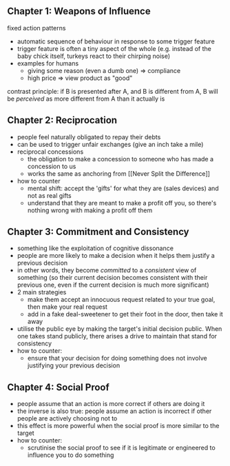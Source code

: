 ## Chapter 1: Weapons of Influence
fixed action patterns
- automatic sequence of behaviour in response to some trigger feature
- trigger feature is often a tiny aspect of the whole (e.g. instead of the baby chick itself, turkeys react to their chirping noise)
- examples for humans
	- giving some reason (even a dumb one) => compliance
	- high price => view product as "good"

contrast principle: if B is presented after A, and B is different from A, B will be _perceived_ as more different from A than it actually is

## Chapter 2: Reciprocation
- people feel naturally obligated to repay their debts
- can be used to trigger unfair exchanges (give an inch take a mile)
- reciprocal concessions
	- the obligation to make a concession to someone who has made a concession to us
	- works the same as anchoring from [[Never Split the Difference]]
- how to counter
	- mental shift: accept the 'gifts' for what they are (sales devices) and not as real gifts
	- understand that they are meant to make a profit off you, so there's nothing wrong with making a profit off them

## Chapter 3: Commitment and Consistency
- something like the exploitation of cognitive dissonance
- people are more likely to make a decision when it helps them justify a previous decision
- in other words, they become _committed_ to a _consistent_ view of something (so their current decision becomes consistent with their previous one, even if the current decision is much more significant)
- 2 main strategies
	- make them accept an innocuous request related to your true goal, then make your real request
	- add in a fake deal-sweetener to get their foot in the door, then take it away
- utilise the public eye by making the target's initial decision public. When one takes stand publicly, there arises a drive to maintain that stand for consistency
- how to counter:
	- ensure that your decision for doing something does not involve justifying your previous decision

## Chapter 4: Social Proof
- people assume that an action is more correct if others are doing it
- the inverse is also true: people assume an action is incorrect if other people are actively choosing not to
- this effect is more powerful when the social proof is more similar to the target
- how to counter:
	- scrutinise the social proof to see if it is legitimate or engineered to influence you to do something